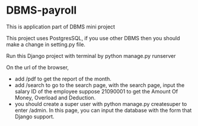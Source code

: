 # DBMS-payroll
This is application part of DBMS mini project

This project uses PostgresSQL, if you use other DBMS then you should make a change in setting.py file.

Run this Django project with terminal by python manage.py runserver

On the url of the browser,
* add /pdf to get the report of the month.
* add /search to go to the search page, with the search page, input the salary ID of the employee suppose 21090001 to get the Amount Of Money, Overload and Deduction.
* you should create a super user with python manage.py createsuper to enter /admin. In this page, you can input the database with the form that Django support.
